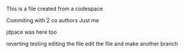 This is a file created from a codespace

Commiting with 2 co authors
Just me


jdpace was here too

reverting testing
editing the file
edit the file and make another branch
